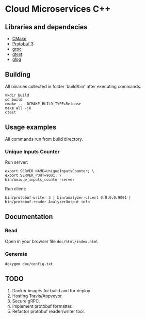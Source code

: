 # Cloud Microservices C++

## Libraries and dependecies
* [CMake](https://cmake.org/)
* [Protobuf 3](https://github.com/google/protobuf)
* [grpc](https://github.com/grpc/grpc)
* [gtest](https://github.com/google/googletest)
* [glog](https://github.com/google/glog)

## Building

All binaries collected in folder 'build/bin' after executing commands:
```
mkdir build
cd build
cmake .. -DCMAKE_BUILD_TYPE=Release
make all -j8
ctest
```

## Usage examples

All commands run from build directory.

### Unique Inputs Counter

Run server:
```
export SERVER_NAME=UniqueInputsCounter; \
export SERVER_PORT=9001; \
bin/unique_inputs_counter-server
```

Run client:
```
bin/protobuf-writer 3 | bin/analyzer-client 0.0.0.0:9001 | bin/protobuf-reader AnalyzerOutput info
```

## Documentation

### Read

Open in your browser file `doc/html/index.html`

### Generate
```
doxygen doc/config.txt
```

## TODO
1. Docker images for build and for deploy.
2. Hosting Travis/Appveyor.
3. Secure gRPC.
4. Implement protobuf formatter.
5. Refactor protobuf reader/writer tool.